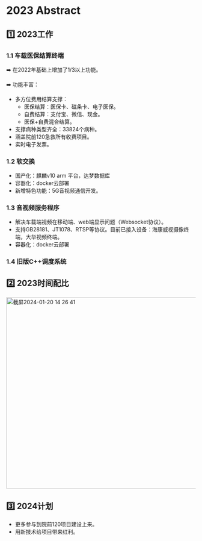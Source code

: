 # 2023 Abstract
## :one: 2023工作
 ###  1.1 车载医保结算终端
 
 :arrow_right: 在2022年基础上增加了1/3以上功能。
 
 :arrow_right: 功能丰富：  
 
 * 多方位费用结算支撑：     
   * 医保结算：医保卡、磁条卡、电子医保。
   * 自费结算：支付宝、微信、现金。
   * 医保+自费混合结算。
* 支撑病种类型齐全：33824个病种。
* 涵盖院前120急救所有收费项目。
* 实时电子发票。
 
 ### 1.2 软交换
 * 国产化：麒麟v10 arm 平台，达梦数据库
 * 容器化：docker云部署
 * 新增特色功能：5G音视频通信开发。
      
 ### 1.3 音视频服务程序
 * 解决车载端视频在移动端、web端显示问题（Websocket协议）。
 * 支持GB28181、JT1078、RTSP等协议。目前已接入设备：海康威视摄像终端，大华视频终端。
 * 容器化：docker云部署
    
 ### 1.4 旧版C++调度系统

## :two: 2023时间配比

<img width="508" alt="截屏2024-01-20 14 26 41" src="https://github.com/kenlab-chung/bsoft/assets/59462735/07f3103a-8400-4409-b9cd-05c65f4c9ded">

## :three: 2024计划
* 更多参与到院前120项目建设上来。
* 用新技术给项目带来红利。

